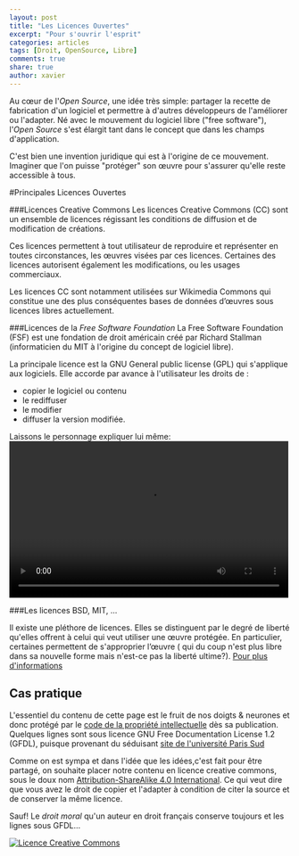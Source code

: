 ```yaml
---
layout: post
title: "Les Licences Ouvertes"
excerpt: "Pour s'ouvrir l'esprit"
categories: articles
tags: [Droit, OpenSource, Libre]
comments: true
share: true
author: xavier
---
```


Au cœur de l'*Open Source*, une idée très simple: partager la recette de fabrication d'un logiciel et permettre à d'autres développeurs de l'améliorer ou l'adapter.
Né avec le mouvement du logiciel libre ("free software"), l'*Open Source* s'est élargit tant dans le concept que dans les champs d'application.

C'est bien une invention juridique qui est à l'origine de ce mouvement. Imaginer que l'on puisse "protéger" son œuvre pour s'assurer qu'elle reste accessible à tous.

#Principales Licences Ouvertes

###Licences Creative Commons
Les licences Creative Commons (CC) sont un ensemble de licences régissant les conditions de diffusion et de modification de créations.

Ces licences permettent à tout utilisateur de reproduire et représenter en toutes circonstances, les œuvres visées par ces licences. Certaines des licences autorisent également les modifications, ou les usages commerciaux.

Les licences CC sont notamment utilisées sur Wikimedia Commons qui constitue une des plus conséquentes bases de données d’œuvres sous licences libres actuellement.

###Licences de la *Free Software Foundation* 
La Free Software Foundation (FSF) est une fondation de droit américain créé par Richard Stallman (informaticien du MIT à l'origine du concept de logiciel libre).

La principale licence est la GNU General public license (GPL) qui s'applique aux logiciels. Elle accorde par avance à l'utilisateur les droits de :

* copier le logiciel ou contenu
* le rediffuser
* le modifier
* diffuser la version modifiée.

Laissons le personnage expliquer lui même:
<video src="http://audio-video.gnu.org/video/TEDxGE2014_Stallman05_LQ.webm" width="500" height="281" frameborder="0" webkitallowfullscreen mozallowfullscreen allowfullscreen controls></video> 

###Les licences BSD, MIT, ...

Il existe une pléthore de licences. Elles se distinguent par le degré de liberté qu'elles offrent à celui qui veut utiliser une œuvre protégée. En particulier, certaines permettent de s'approprier l’œuvre ( qui du coup n'est plus libre dans sa nouvelle forme mais n'est-ce pas la liberté ultime?). <a href="http://fr.wikipedia.org/wiki/Licence_libre">Pour plus d'informations</a>

## Cas pratique
L'essentiel du contenu de cette page est le fruit de nos doigts & neurones et donc protégé par le [code de la propriété intellectuelle](http://www.legifrance.gouv.fr/affichCodeArticle.do?idArticle=LEGIARTI000025003518&cidTexte=LEGITEXT000006069414) dès sa publication. Quelques lignes sont sous licence GNU Free Documentation License 1.2 (GFDL), puisque provenant du séduisant [site de l'université Paris Sud](http://hebergement.u-psud.fr/wikitic/index.php/Licence_libre_et_ouverte)

Comme on est sympa et dans l'idée que les idées,c'est fait pour être partagé, on souhaite placer notre contenu en licence creative commons, sous le doux nom [Attribution-ShareAlike 4.0 International](https://creativecommons.org/licenses/by-sa/4.0/). Ce qui veut dire que vous avez le droit de copier et l'adapter à condition de citer la source et de conserver la même licence. 

Sauf! Le *droit moral* qu'un auteur en droit français conserve toujours et les lignes sous GFDL...

<a rel="license" href="http://creativecommons.org/licenses/by-sa/4.0/"><img alt="Licence Creative Commons" style="border-width:0" src="https://i.creativecommons.org/l/by-sa/4.0/88x31.png" /></a><br />